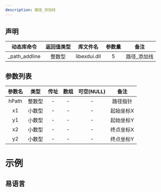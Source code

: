 ```yaml
---
description: 路径_添加线
---
```





## 声明

|  动态库命令   | 返回值类型 |   库文件名   | 参数量 |    备注     |
| :-----------: | :--------: | :----------: | :----: | :---------: |
| _path_addline |   整数型   | libexdui.dll |   5    | 路径_添加线 |

## 参数列表

| 参数名 |  类型  | 传址 | 数组 | 可空(NULL) |   备注    |
| :----: | :----: | :--: | :--: | :--------: | :-------: |
| hPath  | 整数型 |  -   |  -   |     -      | 路径指针  |
|   x1   | 小数型 |  -   |  -   |     -      | 起始坐标X |
|   y1   | 小数型 |  -   |  -   |     -      | 起始坐标Y |
|   x2   | 小数型 |  -   |  -   |     -      | 终点坐标X |
|   y2   | 小数型 |  -   |  -   |     -      | 终点坐标Y |


# 示例

## 易语言



